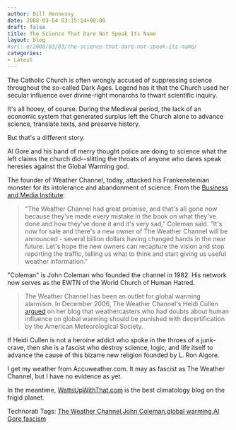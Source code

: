 ```yaml
---
author: Bill Hennessy
date: 2008-03-04 03:15:14+00:00
draft: false
title: The Science That Dare Not Speak Its Name
layout: blog
#url: e/2008/03/03/the-science-that-dare-not-speak-its-name/
categories:
- Latest
---
```


The Catholic Church is often wrongly accused of suppressing science throughout the so-called Dark Ages. Legend has it that the Church used her secular influence over divine-right monarchs to thwart scientific inquiry.

 

It's all hooey, of course. During the Medieval period, the lack of an economic system that generated surplus left the Church alone to advance science, translate texts, and preserve history. 

 

But that's a different story.

 

Al Gore and his band of merry thought police are doing to science what the left claims the church did--slitting the throats of anyone who dares speak heresies against the Global Warming god.

 

The founder of Weather Channel, today, attacked his Frankensteinian monster for its intolerance and abandonment of science. From the [Business and Media Institute](https://www.businessandmedia.org/articles/2008/20080303175301.aspx):

 

>   
> 
> "The Weather Channel had great promise, and that's all gone now because they've made every mistake in the book on what they've done and how they've done it and it's very sad," Coleman said. "It's now for sale and there's a new owner of The Weather Channel will be announced - several billion dollars having changed hands in the near future. Let's hope the new owners can recapture the vision and stop reporting the traffic, telling us what to think and start giving us useful weather information."
> 
> 

 

"Coleman" is John Coleman who founded the channel in 1982. His network now serves as the EWTN of the World Church of Human Hatred.

 

>   
> 
> The Weather Channel has been an outlet for global warming alarmism. In December 2006, The Weather Channel's Heidi Cullen [argued](https://climate.weather.com/blog/9_11396.html) on her blog that weathercasters who had doubts about human influence on global warming should be punished with decertification by the American Meteorological Society.
> 
> 

 

If Heidi Cullen is not a heroine addict who spoke in the throes of a junk-crave, then she is a fascist who destroy science, logic, and life itself to advance the cause of this bizarre new religion founded by L. Ron Algore.

 

I get my weather from Accuweather.com. It may as fascist as The Weather Channel, but I have no evidence as yet. 

 

In the meantime, [WattsUpWithThat.com](https://wattsupwiththat.com) is the best climatology blog on the frigid planet.

 

Technorati Tags: [The Weather Channel](https://technorati.com/tags/The%20Weather%20Channel),[John Coleman](https://technorati.com/tags/John%20Coleman),[global warming](https://technorati.com/tags/global%20warming),[Al Gore](https://technorati.com/tags/Al%20Gore),[fascism](https://technorati.com/tags/fascism)
